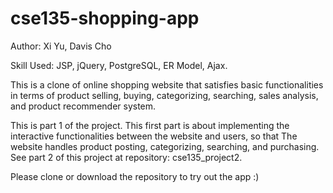 # cse135-shopping-app
Author: Xi Yu, Davis Cho

Skill Used: JSP, jQuery, PostgreSQL, ER Model, Ajax.

This is a clone of online shopping website that satisfies basic functionalities in terms of product selling, buying, categorizing, searching, sales analysis, and product recommender system.

This is part 1 of the project. This first part is about implementing the interactive functionalities between the website and users, so that The website handles product posting, categorizing, searching, and purchasing. See part 2 of this project at repository: cse135_project2.


Please clone or download the repository to try out the app :)
